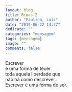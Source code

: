 ```yaml
---
layout: blog
title: Rimas 2
author: "Paulino, Luís"
date: "2019-06-22 14:37"
dedicate: ""
categories: "mensagem"
tags: [mensagem]
image: ""
comments: false
---
```

Escrever\
é uma forma de tecer\
toda aquela liberdade que\
não há como descrever.\
Escrever é uma forma de ser.
